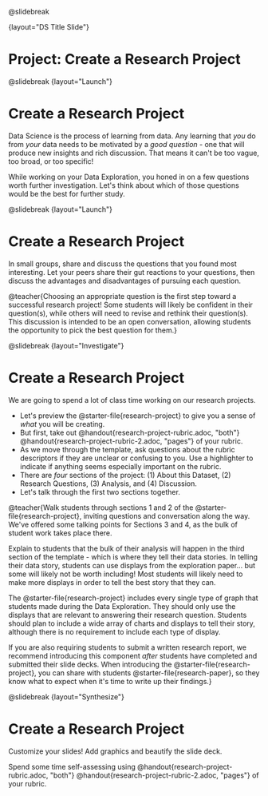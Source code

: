@slidebreak

{layout="DS Title Slide"}

# Project: Create a Research Project
<!--
To learn more about how to use PearDeck, and how to view the embedded links on these slides without going into present mode visit https://help.peardeck.com/en
-->

@slidebreak
{layout="Launch"}
# Create a Research Project

Data Science is the process of learning from data. Any learning that _you_ do from _your_ data needs to be motivated by a *good question* - one that will produce new insights and rich discussion. That means it can't be too vague, too broad, or too specific!

While working on your Data Exploration, you honed in on a few questions worth further investigation. Let's think about which of those questions would be the best for further study.

@slidebreak
{layout="Launch"}
# Create a Research Project

In small groups, share and discuss the questions that you found most interesting. Let your peers share their gut reactions to your questions, then discuss the advantages and disadvantages of pursuing each question.


@teacher{Choosing an appropriate question is the first step toward a successful research project! Some students will likely be confident in their question(s), while others will need to revise and rethink their question(s). This discussion is intended to be an open conversation, allowing students the opportunity to pick the best question for them.}

@slidebreak
{layout="Investigate"}
# Create a Research Project

We are going to spend a lot of class time working on our research projects.

- Let's preview the @starter-file{research-project} to give you a sense of *what* you will be creating.
- But first, take out @handout{research-project-rubric.adoc, "both"} @handout{research-project-rubric-2.adoc, "pages"} of your rubric.
- As we move through the template, ask questions about the rubric descriptors if they are unclear or confusing to you. Use a highlighter to indicate if anything seems especially important on the rubric.
- There are *four* sections of the project: (1) About this Dataset, (2) Research Questions, (3) Analysis, and (4) Discussion.
- Let's talk through the first two sections together.

@teacher{Walk students through sections 1 and 2 of the @starter-file{research-project}, inviting questions and conversation along the way. We've offered some talking points for Sections 3 and 4, as the bulk of student work takes place there.

Explain to students that the bulk of their analysis will happen in the third section of the template - which is where they tell their data stories. In telling their data story, students can use displays from the exploration paper... but some will likely not be worth including! Most students will likely need to make more displays in order to tell the best story that they can.

The @starter-file{research-project} includes every single type of graph that students made during the Data Exploration. They should only use the displays that are relevant to answering their research question. Students should plan to include a wide array of charts and displays to tell their story, although there is no requirement to include each type of display.

If you are also requiring students to submit a written research report, we recommend introducing this component _after_ students have completed and submitted their slide decks. When introducing the @starter-file{research-project}, you can share with students @starter-file{research-paper}, so they know what to expect when it's time to write up their findings.}

@slidebreak
{layout="Synthesize"}
# Create a Research Project

Customize your slides! Add graphics and beautify the slide deck.

Spend some time self-assessing using @handout{research-project-rubric.adoc, "both"} @handout{research-project-rubric-2.adoc, "pages"} of your rubric.
